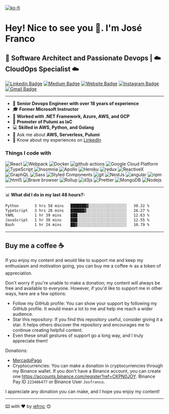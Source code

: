 [![ko-fi](https://www.ko-fi.com/img/githubbutton_sm.svg)](https://ko-fi.com/jefrnc)
<h1>Hey! Nice to see you 👋. I'm José Franco</h1>
<h2>🚀 Software Architect and Passionate Devops | ☁️ CloudOps Specialist ☁️</h2>

[![Linkedin Badge](https://img.shields.io/badge/-joffranco-blue?style=flat&logo=Linkedin&logoColor=white&link=https://www.linkedin.com/in/joffranco/)](https://www.linkedin.com/in/joffranco/)
[![Medium Badge](https://img.shields.io/badge/-@jefrnc-000000?style=flat&labelColor=000000&logo=Medium&link=https://medium.com/@jefrnc)](https://medium.com/@jefrnc)
[![Website Badge](https://img.shields.io/badge/-vlipo.io-47CCCC?style=flat&logo=Google-Chrome&logoColor=white&link=https://vlipo.io)](https://vlipo.io)
[![Instagram Badge](https://img.shields.io/badge/-@__jefrnc-purple?style=flat&logo=instagram&logoColor=white&link=https://instagram.com/jefrnc/)](https://instagram.com/jefrnc)
[![Gmail Badge](https://img.shields.io/badge/-jsfrnc-c14438?style=flat&logo=Gmail&logoColor=white&link=mailto:jsfrnc@gmail.com)](mailto:jsfrnc@gmail.com)


---

- 🔭 **Senior Devops Engineer with over 18 years of experience**
- 🎓 **Former Microsoft Instructor**
- 🏢 **Worked with .NET Framework, Azure, AWS, and GCP**
- 🌟 **Promoter of Pulumi as IaC**
- 💻 **Skilled in AWS, Python, and Golang**
- 💬 Ask me about **AWS, Serverless, Pulumi**
- 📄 Know about my experiences on [LinkedIn](https://www.linkedin.com/in/joffranco/)

<h3>Things I code with</h3>
<p>
  <img alt="React" src="https://img.shields.io/badge/-React-45b8d8?style=flat-square&logo=react&logoColor=white" />
  <img alt="Webpack" src="https://img.shields.io/badge/-Webpack-8DD6F9?style=flat-square&logo=webpack&logoColor=white" /> 
  <img alt="Docker" src="https://img.shields.io/badge/-Docker-46a2f1?style=flat-square&logo=docker&logoColor=white" />
  <img alt="github actions" src="https://img.shields.io/badge/-Github_Actions-2088FF?style=flat-square&logo=github-actions&logoColor=white" />
  <img alt="Google Cloud Platform" src="https://img.shields.io/badge/-Google_Cloud_Platform-1a73e8?style=flat-square&logo=google-cloud&logoColor=white" />
  <img alt="TypeScript" src="https://img.shields.io/badge/-TypeScript-007ACC?style=flat-square&logo=typescript&logoColor=white" />
  <img alt="Insomnia" src="https://img.shields.io/badge/-Insomnia-5849BE?style=flat-square&logo=insomnia&logoColor=white" />
  <img alt="Apollo" src="https://img.shields.io/badge/-Apollo%20GraphQL-311C87?style=flat-square&logo=apollo-graphql&logoColor=white" />
  <img alt="Heroku" src="https://img.shields.io/badge/-Heroku-430098?style=flat-square&logo=heroku&logoColor=white" />
  <img alt="redux" src="https://img.shields.io/badge/-Redux-764ABC?style=flat-square&logo=redux&logoColor=white" />
  <img alt="ReactiveX" src="https://img.shields.io/badge/-RxJs-B7178C?style=flat-square&logo=reactivex&logoColor=white" />
  <img alt="GraphQL" src="https://img.shields.io/badge/-GraphQL-E10098?style=flat-square&logo=graphql&logoColor=white" />
  <img alt="Sass" src="https://img.shields.io/badge/-Sass-CC6699?style=flat-square&logo=sass&logoColor=white" />
  <img alt="Styled Components" src="https://img.shields.io/badge/-Styled_Components-db7092?style=flat-square&logo=styled-components&logoColor=white" />
  <img alt="git" src="https://img.shields.io/badge/-Git-F05032?style=flat-square&logo=git&logoColor=white" />
  <img alt="NestJs" src="https://img.shields.io/badge/-NestJs-ea2845?style=flat-square&logo=nestjs&logoColor=white" />
  <img alt="angular" src="https://img.shields.io/badge/-Angular-DD0031?style=flat-square&logo=angular&logoColor=white" />
  <img alt="npm" src="https://img.shields.io/badge/-NPM-CB3837?style=flat-square&logo=npm&logoColor=white" />
  <img alt="html5" src="https://img.shields.io/badge/-HTML5-E34F26?style=flat-square&logo=html5&logoColor=white" />
  <img alt="Brave browser" src="https://img.shields.io/badge/-Brave_Browser-FB542B?style=flat-square&logo=brave&logoColor=white" />
  <img alt="Rollup" src="https://img.shields.io/badge/-Rollup-EC4A3F?style=flat-square&logo=rollup.js&logoColor=white" />
  <img alt="d3js" src="https://img.shields.io/badge/-D3.js-F9A03C?style=flat-square&logo=d3.js&logoColor=white" />
  <img alt="Prettier" src="https://img.shields.io/badge/-Prettier-F7B93E?style=flat-square&logo=prettier&logoColor=white" />
  <img alt="MongoDB" src="https://img.shields.io/badge/-MongoDB-13aa52?style=flat-square&logo=mongodb&logoColor=white" />
  <img alt="Nodejs" src="https://img.shields.io/badge/-Nodejs-43853d?style=flat-square&logo=Node.js&logoColor=white" />
</p>

---

📊 **What did I do in my last 48 hours?:**
<!--START_SECTION:waka-->

```txt
Python       3 hrs 58 mins   ███████▓░░░░░░░░░░░░░░░░░   30.32 %
TypeScript   3 hrs 26 mins   ██████▓░░░░░░░░░░░░░░░░░░   26.27 %
YAML         1 hr 39 mins    ███░░░░░░░░░░░░░░░░░░░░░░   12.63 %
JavaScript   1 hr 38 mins    ███░░░░░░░░░░░░░░░░░░░░░░   12.55 %
Bash         1 hr 24 mins    ██▓░░░░░░░░░░░░░░░░░░░░░░   10.79 %
```

<!--END_SECTION:waka-->

---

##  Buy me a coffee ☕

If you enjoy my content and would like to support me and keep my enthusiasm and motivation going, you can buy me a coffee ☕️ as a token of appreciation.

Don't worry if you're unable to make a donation; my content will always be free and available to everyone. However, if you'd like to support me in other ways, here are a few options:

- Follow my GitHub profile: You can show your support by following my GitHub profile. It would mean a lot to me and help me reach a wider audience.
- Star this repository: If you find this repository useful, consider giving it a star. It helps others discover the repository and encourages me to continue creating helpful content.
- Even these small gestures of support go a long way, and I truly appreciate them!

Donations:
- [MercadoPago](https://mpago.la/2Bkj3aR)
- Cryptocurrencies: You can make a donation in cryptocurrencies through my Binance wallet. If you don't have a Binance account, you can create one https://accounts.binance.com/register?ref=CKPN0JOY. Binance Pay ID `223466477` or Binance User `Josfranco`.

I appreciate any donation you can make, and I hope you enjoy my content!

---
⌨️ with ❤️ by [jefrnc](https://github.com/jefrnc) 😊
